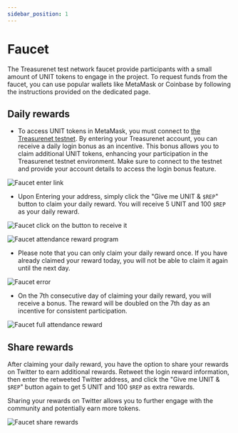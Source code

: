 ```yaml
---
sidebar_position: 1
---
```


# Faucet

The Treasurenet test network faucet provide participants with a small amount of UNIT tokens to engage in the project. To request funds from the faucet, you can use popular wallets like MetaMask or Coinbase by following the instructions provided on the dedicated page.

## Daily rewards

- To access UNIT tokens in MetaMask, you must connect to [the Treasurenet testnet](https://faucet.testnet.treasurenet.io). By entering your Treasurenet account, you can receive a daily login bonus as an incentive. This bonus allows you to claim additional UNIT tokens, enhancing your participation in the Treasurenet testnet environment. Make sure to connect to the testnet and provide your account details to access the login bonus feature.

![Faucet enter link](/img/docs/faucet1.png)

- Upon Entering your address, simply click the "Give me UNIT & `$REP`" button to claim your daily reward. You will receive 5 UNIT and 100 `$REP` as your daily reward.

![Faucet click on the button to receive it](/img/docs/faucet2.png)

![Faucet attendance reward program](/img/docs/faucet3.png)

- Please note that you can only claim your daily reward once. If you have already claimed your reward today, you will not be able to claim it again until the next day.

![Faucet error](/img/docs/faucet4.png)

- On the 7th consecutive day of claiming your daily reward, you will receive a bonus. The reward will be doubled on the 7th day as an incentive for consistent participation.

![Faucet full attendance reward](/img/docs/faucet5.png)

## Share rewards

After claiming your daily reward, you have the option to share your rewards on Twitter to earn additional rewards. Retweet the login reward information, then enter the retweeted Twitter address, and click the "Give me UNIT & `$REP`" button again to get 5 UNIT and 100 `$REP` as extra rewards.

Sharing your rewards on Twitter allows you to further engage with the community and potentially earn more tokens.

![Faucet share rewards](/img/docs/faucet6.png)
